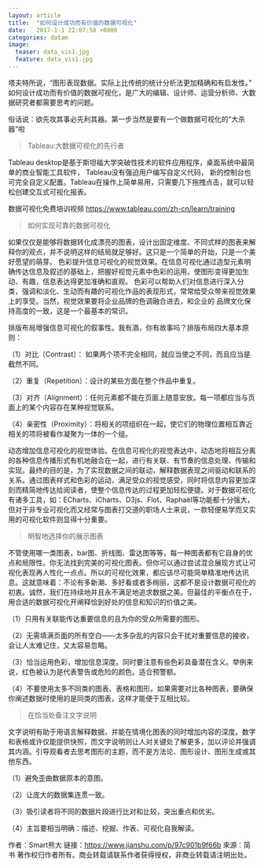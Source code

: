 ```yaml
---
layout: article
title:  "如何设计成功而有价值的数据可视化"
date:   2017-1-1 22:07:50 +0800
categories: datam
image:
  teaser: data_vis1.jpg
  feature: data_vis1.jpg
---
```

塔夫特所说，“图形表现数据。实际上比传统的统计分析法更加精确和有启发性。”
如何设计成功而有价值的数据可视化，是广大的编辑、设计师、运营分析师、大数据研究者都需要思考的问题。

俗话说：欲先攻其事必先利其器。第一步当然是要有一个做数据可视化的“大杀器”啦

>  Tableau:大数据可视化的先行者

Tableau desktop是基于斯坦福大学突破性技术的软件应用程序，桌面系统中最简单的商业智能工具软件，
Tableau没有强迫用户编写自定义代码，
新的控制台也可完全自定义配置。Tableau在操作上简单易用，只需要几下拖拽点击，就可以轻松创建交互式可视化报表。

数据可视化免费培训视频
https://www.tableau.com/zh-cn/learn/training

>  如何实现可靠的数据可视化

如果仅仅是能够将数据转化成漂亮的图表，设计出固定维度、不同式样的图表来解释你的观点，并不说明这样的结局就足够好。这只是一个简单的开始，只是一个美好愿望的萌芽。
色彩提升信息可视化的视觉效果。在信息可视化通过造型元素明确传达信息及叙述的基础上，把握好视觉元素中色彩的运用，使图形变得更加生动、有趣，信息表达得更加准确和直观。
色彩可以帮助人们对信息进行深入分类，强调和淡化、生动而有趣的可视化作品的表现形式，常常给受众带来视觉效果上的享受。当然，视觉效果要将企业品牌的色调融合进去，和企业的
品牌文化保持高度的一致，这是一个最基本的常识。


排版布局增强信息可视化的叙事性。我有酒，你有故事吗？排版布局四大基本原则：

（1）对比（Contrast）： 如果两个项不完全相同，就应当使之不同，而且应当是截然不同。

（2）重复（Repetition）：设计的某些方面在整个作品中重复。

（3）对齐（Alignment）：任何元素都不能在页面上随意安放。每一项都应当与页面上的某个内容存在某种视觉联系。

（4）亲密性（Proximity）：将相关的项组织在一起，使它们的物理位置相互靠近相关的项将被看作凝聚为一体的一个组。

动态增加信息可视化的视觉体验。在信息可视化的视觉表达中，动态地将相互分离的各种信息传播形式有机地融合在一起，进行有关联、有节奏的信息处理、传输和实现。最终的目的是，为了实现数据之间的联动，解释数据表现之间驱动和联系的关系。通过图表样式和色彩的运动，满足受众的视觉感受，同时将信息内容更加深刻而精简地传达给阅读者，使整个信息传达的过程更加轻松便捷。对于数据可视化有诸多工具，如：ECharts、iCharts、D3js、Flot、Raphaël等功能都十分强大，但对于非专业可视化而又经常与图表打交道的职场人士来说，一款轻便易学而又实用的可视化软件则显得十分重要。


>  明智地选择你的展示图表

不管使用哪一类图表，bar图、折线图、雷达图等等，每一种图表都有它自身的优点和局限性。你无法找到完美的可视化图表。但你可以通过尝试混合展现方式让可视化表现再人性化一点点。所以的可视化效果，都应该尽可能简单精准地传达讯息。这就意味着：不论有多新潮、多好看或者多绚丽，这都不是设计数据可视化的初衷。诚然，我们在持续地并且永不满足地追求数据之美。但最佳的平衡点在于，用合适的数据可视化开阐释恰到好处的信息和知识的价值之美。

（1）只用有关联能传达重要信息的且为你的受众所需要的图形。

（2）无需填满页面的所有空白——太多杂乱的内容只会干扰对重要信息的接收，会让人太难记住，又太容易忽略。

（3）恰当运用色彩，增加信息深度。同时要注意有些色彩具备潜在含义。举例来说，红色被认为是代表警告或危险的颜色。适合预警额。

（4）不要使用太多不同类的图表、表格和图形。如果需要对比各种图表，要确保你阐述数据时使用的是同类的图表，这样才能便于互相比较。

>  在恰当处备注文字说明

文字说明有助于用语言解释数据，并能在情境化图表的同时增加内容的深度。数字和表格或许仅能提供快照，而文字说明则让人对关键处了解更多，加以评论并强调其内涵。引导观看者去思考图形的主题，而不是方法论、图形设计、图形生成或其他东西。

（1）避免歪曲数据原本的意图。

（2）让庞大的数据集连贯一致。

（3）吸引读者将不同的数据片段进行比对和比较，突出重点和优劣。

（4）主旨要相当明确：描述、挖掘、作表、可视化自我解读。


作者：Smart熊大
链接：https://www.jianshu.com/p/97c901b9f66b
來源：简书
著作权归作者所有。商业转载请联系作者获得授权，非商业转载请注明出处。


